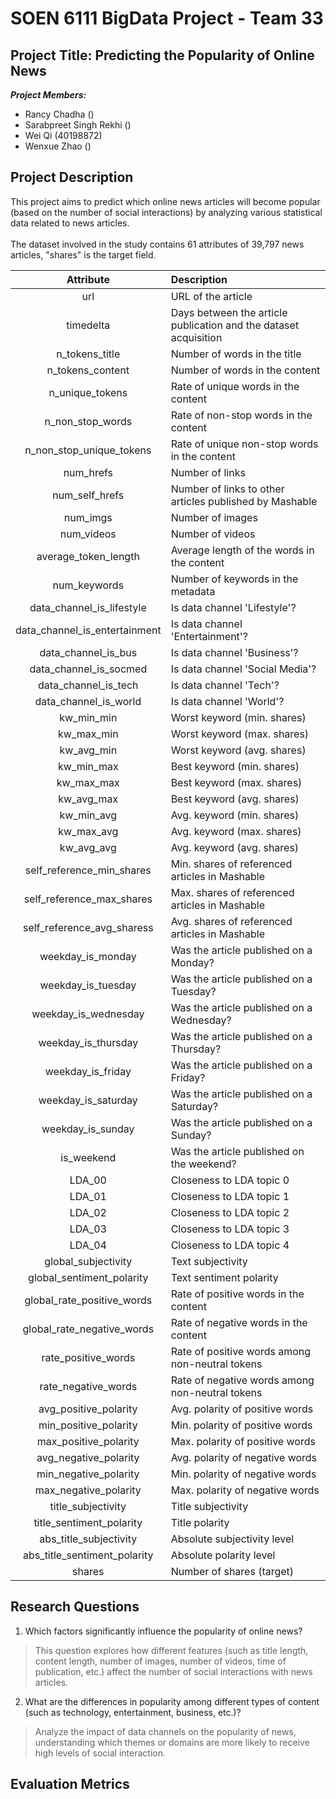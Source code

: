 # SOEN 6111 BigData Project - Team 33
## Project Title: Predicting the Popularity of Online News

**_Project Members:_**
- Rancy Chadha ()
- Sarabpreet Singh Rekhi ()
- Wei Qi (40198872)
- Wenxue Zhao	 ()

## Project Description
This project aims to predict which online news articles will become popular (based on the number of social interactions) by analyzing various statistical data related to news articles. <br><br>
The dataset involved in the study contains 61 attributes of 39,797 news articles, "shares" is the target field.

|Attribute|Description|
| :---: | :--- |
|url|URL of the article|
|timedelta|Days between the article publication and the dataset acquisition|
|n_tokens_title|Number of words in the title|
|n_tokens_content|Number of words in the content|
|n_unique_tokens|Rate of unique words in the content|
|n_non_stop_words|Rate of non-stop words in the content|
|n_non_stop_unique_tokens|Rate of unique non-stop words in the content|
|num_hrefs|Number of links|
|num_self_hrefs|Number of links to other articles published by Mashable|
|num_imgs|Number of images|
|num_videos|Number of videos|
|average_token_length|Average length of the words in the content|
|num_keywords|Number of keywords in the metadata|
|data_channel_is_lifestyle|Is data channel 'Lifestyle'?|
|data_channel_is_entertainment|Is data channel 'Entertainment'?|
|data_channel_is_bus|Is data channel 'Business'?|
|data_channel_is_socmed|Is data channel 'Social Media'?|
|data_channel_is_tech|Is data channel 'Tech'?|
|data_channel_is_world|Is data channel 'World'?|
|kw_min_min|Worst keyword (min. shares)|
|kw_max_min|Worst keyword (max. shares)|
|kw_avg_min|Worst keyword (avg. shares)|
|kw_min_max|Best keyword (min. shares)|
|kw_max_max|Best keyword (max. shares)|
|kw_avg_max|Best keyword (avg. shares)|
|kw_min_avg|Avg. keyword (min. shares)|
|kw_max_avg|Avg. keyword (max. shares)|
|kw_avg_avg|Avg. keyword (avg. shares)|
|self_reference_min_shares|Min. shares of referenced articles in Mashable|
|self_reference_max_shares|Max. shares of referenced articles in Mashable|
|self_reference_avg_sharess|Avg. shares of referenced articles in Mashable|
|weekday_is_monday|Was the article published on a Monday?|
|weekday_is_tuesday|Was the article published on a Tuesday?|
|weekday_is_wednesday|Was the article published on a Wednesday?|
|weekday_is_thursday|Was the article published on a Thursday?|
|weekday_is_friday|Was the article published on a Friday?|
|weekday_is_saturday|Was the article published on a Saturday?|
|weekday_is_sunday|Was the article published on a Sunday?|
|is_weekend|Was the article published on the weekend?|
|LDA_00|Closeness to LDA topic 0|
|LDA_01|Closeness to LDA topic 1|
|LDA_02|Closeness to LDA topic 2|
|LDA_03|Closeness to LDA topic 3|
|LDA_04|Closeness to LDA topic 4|
|global_subjectivity|Text subjectivity|
|global_sentiment_polarity|Text sentiment polarity|
|global_rate_positive_words|Rate of positive words in the content|
|global_rate_negative_words|Rate of negative words in the content|
|rate_positive_words|Rate of positive words among non-neutral tokens|
|rate_negative_words|Rate of negative words among non-neutral tokens|
|avg_positive_polarity|Avg. polarity of positive words|
|min_positive_polarity|Min. polarity of positive words|
|max_positive_polarity|Max. polarity of positive words|
|avg_negative_polarity|Avg. polarity of negative  words|
|min_negative_polarity|Min. polarity of negative  words|
|max_negative_polarity|Max. polarity of negative  words|
|title_subjectivity|Title subjectivity|
|title_sentiment_polarity|Title polarity|
|abs_title_subjectivity|Absolute subjectivity level|
|abs_title_sentiment_polarity|Absolute polarity level|
|shares|Number of shares (target)|

## Research Questions
1. Which factors significantly influence the popularity of online news? 
> This question explores how different features (such as title length, content length, number of images, number of videos, time of publication, etc.) affect the number of social interactions with news articles.

2. What are the differences in popularity among different types of content (such as technology, entertainment, business, etc.)? 
> Analyze the impact of data channels on the popularity of news, understanding which themes or domains are more likely to receive high levels of social interaction.

## Evaluation Metrics
